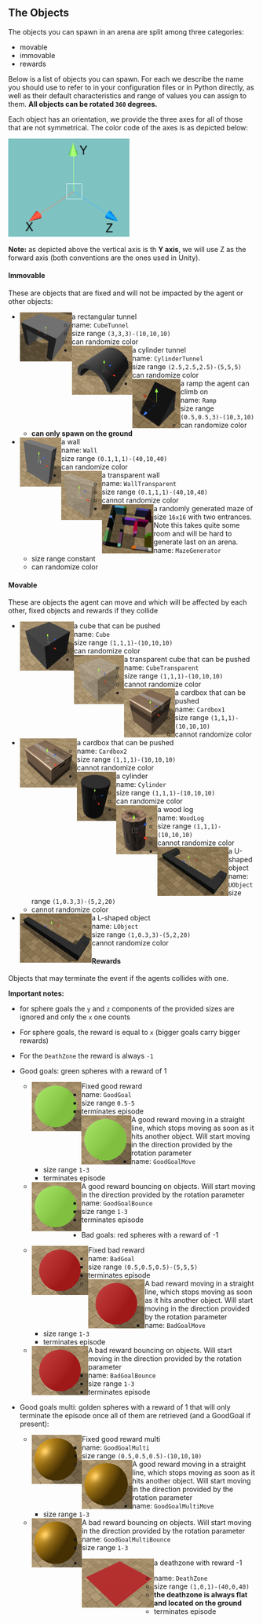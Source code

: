 ## The Objects

The objects you can spawn in an arena are split among three categories:
- movable
- immovable
- rewards

Below is a list of objects you can spawn. For each we describe the name you should use to refer to in your configuration files 
or in Python directly, as well as their default characteristics and range of values you can assign to them. **All objects can 
be rotated `360` degrees.**

Each object has an orientation, we provide the three axes for all of those that are not symmetrical. The color code of the 
axes is as depicted below:

<img height="200" src="PrefabsPictures/Referential.png">

**Note:** as depicted above the vertical axis is th **Y axis**, we will use Z as the forward axis (both conventions are 
the ones used in Unity). 

#### Immovable

These are objects that are fixed and will not be impacted by the agent or other objects:

- <img align="left" height="100" src="PrefabsPictures/Immovable/CubeTunnel.png"> a rectangular tunnel
    - name: `CubeTunnel`
    - size range `(3,3,3)-(10,10,10)`
    - can randomize color
- <img align="left" height="100" src="PrefabsPictures/Immovable/CylinderTunnel.png"> a cylinder tunnel
    - name: `CylinderTunnel`
    - size range `(2.5,2.5,2.5)-(5,5,5)`
    - can randomize color
- <img align="left" height="100" src="PrefabsPictures/Immovable/Ramp.png"> a ramp the agent can climb on
    - name: `Ramp`
    - size range `(0.5,0.5,3)-(10,3,10)`
    - can randomize color
    - **can only spawn on the ground**
- <img align="left" height="100" src="PrefabsPictures/Immovable/Wall.png"> a wall
    - name: `Wall`
    - size range `(0.1,1,1)-(40,10,40)`
    - can randomize color
- <img align="left" height="100" src="PrefabsPictures/Immovable/WallTransparent.png"> a transparent wall
    - name: `WallTransparent`
    - size range `(0.1,1,1)-(40,10,40)`
    - cannot randomize color
- <img align="left" height="100" src="PrefabsPictures/Immovable/MazeGenerator.png"> a randomly generated maze of size 
`16x16` with two entrances. Note this takes quite some room and will be hard to generate last on an arena.
    - name: `MazeGenerator`
    - size range constant
    - can randomize color
    
#### Movable

These are objects the agent can move and which will be affected by each other, fixed objects and rewards if they collide
     
- <img align="left" height="100" src="PrefabsPictures/Movable/Cube.png"> a cube that can be pushed
    - name: `Cube`
    - size range `(1,1,1)-(10,10,10)`
    - can randomize color
- <img align="left" height="100" src="PrefabsPictures/Movable/CubeTransparent.png"> a transparent cube that can be pushed
    - name: `CubeTransparent`
    - size range `(1,1,1)-(10,10,10)`
    - cannot randomize color
- <img align="left" height="100" src="PrefabsPictures/Movable/Cardbox1.png"> a cardbox that can be pushed
    - name: `Cardbox1`
    - size range `(1,1,1)-(10,10,10)`
    - cannot randomize color
- <img align="left" height="100" src="PrefabsPictures/Movable/Cardbox2.png"> a cardbox that can be pushed
    - name: `Cardbox2`
    - size range `(1,1,1)-(10,10,10)`
    - cannot randomize color
- <img align="left" height="100" src="PrefabsPictures/Movable/Cylinder.png"> a cylinder
    - name: `Cylinder`
    - size range `(1,1,1)-(10,10,10)`
    - can randomize color
- <img align="left" height="100" src="PrefabsPictures/Movable/WoodLog.png"> a wood log
    - name: `WoodLog`
    - size range `(1,1,1)-(10,10,10)`
    - cannot randomize color
- <img align="left" height="100" src="PrefabsPictures/Movable/UObject.png"> a U-shaped object
    - name: `UObject`
    - size range `(1,0.3,3)-(5,2,20)`
    - cannot randomize color
- <img align="left" height="100" src="PrefabsPictures/Movable/LObject.png"> a L-shaped object
    - name: `LObject`
    - size range `(1,0.3,3)-(5,2,20)`
    - cannot randomize color
    
#### Rewards

Objects that may terminate the event if the agents collides with one. 

**Important notes:** 
- for sphere goals the `y` and `z` components of the provided sizes are ignored and only the `x` one counts
- For sphere goals, the reward is equal to `x` (bigger goals carry bigger rewards)
- For the `DeathZone` the reward is always `-1`


- Good goals: green spheres with a reward of 1
    - <img align="left" height="100" src="PrefabsPictures/Rewards/GoodGoal.png"> Fixed good reward
        - name: `GoodGoal`
        - size range `0.5-5`
        - terminates episode
    - <img align="left" height="100" src="PrefabsPictures/Rewards/GoodGoal.png">A good reward moving in a straight line,
     which stops moving as soon as it hits another object. Will start moving in the direction provided by the rotation 
     parameter
        - name: `GoodGoalMove`
        - size range `1-3`
        - terminates episode
    - <img align="left" height="100" src="PrefabsPictures/Rewards/GoodGoal.png"> A good reward bouncing on objects. Will
     start moving in the direction provided by the rotation parameter
        - name: `GoodGoalBounce`
        - size range `1-3`
        - terminates episode
- Bad goals: red spheres with a reward of -1
    - <img align="left" height="100" src="PrefabsPictures/Rewards/BadGoal.png">  Fixed bad reward
        - name: `BadGoal`
        - size range `(0.5,0.5,0.5)-(5,5,5)`
        - terminates episode
    - <img align="left" height="100" src="PrefabsPictures/Rewards/BadGoal.png">  A bad reward moving in a straight line,
     which stops moving as soon as it hits another object. Will start moving in the direction provided by the rotation 
     parameter
        - name: `BadGoalMove`
        - size range `1-3`
        - terminates episode
    - <img align="left" height="100" src="PrefabsPictures/Rewards/BadGoal.png"> A bad reward bouncing on objects. Will 
    start moving in the direction provided by the rotation parameter
        - name: `BadGoalBounce`
        - size range `1-3`
        - terminates episode
-  Good goals multi: golden spheres with a reward of 1 that will only terminate the episode once all of them are 
retrieved (and a GoodGoal if present):
    - <img align="left" height="100" src="PrefabsPictures/Rewards/GoodGoalMulti.png"> Fixed good reward multi
        - name: `GoodGoalMulti`
        - size range `(0.5,0.5,0.5)-(10,10,10)`
    - <img align="left" height="100" src="PrefabsPictures/Rewards/GoodGoalMulti.png"> A good reward moving in a straight
     line, which stops moving as soon as it hits another object. Will start moving in the direction provided by the 
     rotation parameter
        - name: `GoodGoalMultiMove`
        - size range `1-3`
    - <img align="left" height="100" src="PrefabsPictures/Rewards/GoodGoalMulti.png"> A bad reward bouncing on objects. 
    Will start moving in the direction provided by the rotation parameter
        - name: `GoodGoalMultiBounce`
        - size range `1-3`
- <img align="left" height="100" src="PrefabsPictures/Rewards/DeathZone.png"> a deathzone with reward -1
    - name: `DeathZone`
    - size range `(1,0,1)-(40,0,40)`
    - **the deathzone is always flat and located on the ground**
    - terminates episode


